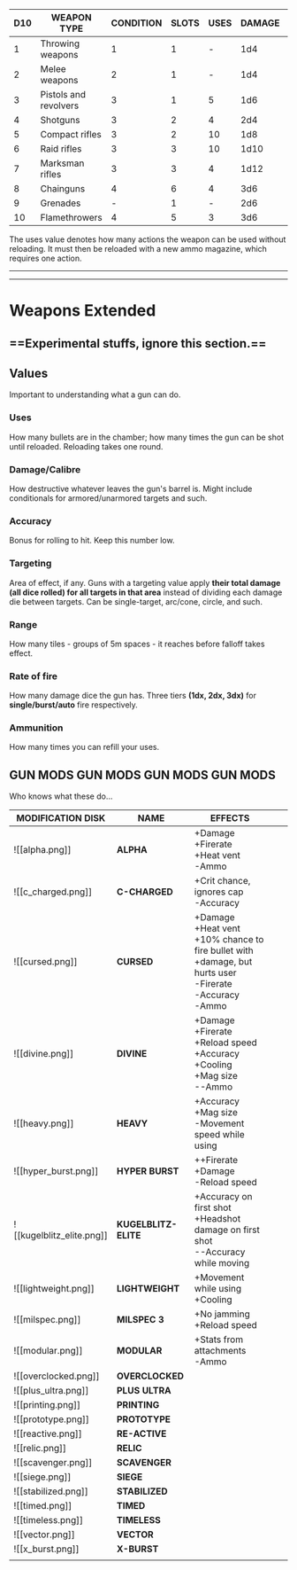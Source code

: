 




| **D10** | **WEAPON TYPE**       | **CONDITION** | **SLOTS** | **USES** | **DAMAGE** | **COST** |
| ------- | --------------------- | ------------- | --------- | -------- | ---------- | -------- |
| 1       | Throwing weapons      | 1             | 1         | -        | 1d4        | 20       |
| 2       | Melee weapons         | 2             | 1         | -        | 1d4        | 40       |
| 3       | Pistols and revolvers | 3             | 1         | 5        | 1d6        | 125      |
| 4       | Shotguns              | 3             | 2         | 4        | 2d4        | 250      |
| 5       | Compact rifles        | 3             | 2         | 10       | 1d8        | 300      |
| 6       | Raid rifles           | 3             | 3         | 10       | 1d10       | 400      |
| 7       | Marksman rifles       | 3             | 3         | 4        | 1d12       | 500      |
| 8       | Chainguns             | 4             | 6         | 4        | 3d6        | 800      |
| 9       | Grenades              | -             | 1         | -        | 2d6        | 50       |
| 10      | Flamethrowers         | 4             | 5         | 3        | 3d6        | 700      |
The uses value denotes how many actions the weapon can be used without reloading. It must then be reloaded with a new ammo magazine, which requires one action.



---
---










# Weapons Extended
## ==Experimental stuffs, ignore this section.==

## Values
Important to understanding what a gun can do.

### Uses
How many bullets are in the chamber; how many times the gun can be shot until reloaded. Reloading takes one round.

### Damage/Calibre
How destructive whatever leaves the gun's barrel is. Might include conditionals for armored/unarmored targets and such.

### Accuracy
Bonus for rolling to hit. Keep this number low.

### Targeting
Area of effect, if any. Guns with a targeting value apply **their total damage (all dice rolled) for all targets in that area** instead of dividing each damage die between targets. Can be single-target, arc/cone, circle, and such.

### Range
How many tiles - groups of 5m spaces - it reaches before falloff takes effect.

### Rate of fire
How many damage dice the gun has. Three tiers **(1dx, 2dx, 3dx)** for **single/burst/auto** fire respectively.

### Ammunition
How many times you can refill your uses.

## GUN MODS GUN MODS GUN MODS GUN MODS
Who knows what these do...

| MODIFICATION DISK         | NAME                 | EFFECTS                                                                                                             |     |     |
| ------------------------- | -------------------- | ------------------------------------------------------------------------------------------------------------------- | --- | --- |
| ![[alpha.png]]            | **ALPHA**            | +Damage<br>+Firerate<br>+Heat vent<br>-Ammo                                                                         |     |     |
| ![[c_charged.png]]        | **C-CHARGED**        | +Crit chance, ignores cap<br>-Accuracy                                                                              |     |     |
| ![[cursed.png]]           | **CURSED**           | +Damage<br>+Heat vent<br>+10% chance to fire bullet with +damage, but hurts user<br>-Firerate<br>-Accuracy<br>-Ammo |     |     |
| ![[divine.png]]           | **DIVINE**           | +Damage<br>+Firerate<br>+Reload speed<br>+Accuracy<br>+Cooling<br>+Mag size<br>--Ammo                               |     |     |
| ![[heavy.png]]            | **HEAVY**            | +Accuracy<br>+Mag size<br>-Movement speed while using                                                               |     |     |
| ![[hyper_burst.png]]      | **HYPER BURST**      | ++Firerate<br>+Damage<br>-Reload speed                                                                              |     |     |
| ![[kugelblitz_elite.png]] | **KUGELBLITZ-ELITE** | +Accuracy on first shot<br>+Headshot damage on first shot<br>--Accuracy while moving                                |     |     |
| ![[lightweight.png]]      | **LIGHTWEIGHT**      | +Movement while using<br>+Cooling                                                                                   |     |     |
| ![[milspec.png]]          | **MILSPEC 3**        | +No jamming<br>+Reload speed                                                                                        |     |     |
| ![[modular.png]]          | **MODULAR**          | +Stats from attachments<br>-Ammo                                                                                    |     |     |
| ![[overclocked.png]]      | **OVERCLOCKED**      |                                                                                                                     |     |     |
| ![[plus_ultra.png]]       | **PLUS ULTRA**       |                                                                                                                     |     |     |
| ![[printing.png]]         | **PRINTING**         |                                                                                                                     |     |     |
| ![[prototype.png]]        | **PROTOTYPE**        |                                                                                                                     |     |     |
| ![[reactive.png]]         | **RE-ACTIVE**        |                                                                                                                     |     |     |
| ![[relic.png]]            | **RELIC**            |                                                                                                                     |     |     |
| ![[scavenger.png]]        | **SCAVENGER**        |                                                                                                                     |     |     |
| ![[siege.png]]            | **SIEGE**            |                                                                                                                     |     |     |
| ![[stabilized.png]]       | **STABILIZED**       |                                                                                                                     |     |     |
| ![[timed.png]]            | **TIMED**            |                                                                                                                     |     |     |
| ![[timeless.png]]         | **TIMELESS**         |                                                                                                                     |     |     |
| ![[vector.png]]           | **VECTOR**           |                                                                                                                     |     |     |
| ![[x_burst.png]]          | **X-BURST**          |                                                                                                                     |     |     |
|                           |                      |                                                                                                                     |     |     |
